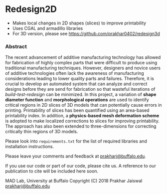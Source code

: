 # Redesign2D
- Makes local changes in 2D shapes (slices) to improve printability
- Uses CGAL and armadillo libraries
- For 3D version, please see <https://github.com/prakhar0402/redesign3d>

### Abstract
The recent advancement of additive manufacturing technology has allowed for fabrication of highly complex parts that were difficult to produce using traditional manufacturing techniques. However, designers and novice users of additive technologies often lack the awareness of manufacturing considerations leading to lower quality parts and failures. Therefore, it is crucial to develop an automated system that can analyze and correct designs before they are send for fabrication so that wasteful iterations of *build-test-redesign* can be minimized. In this project, a variation of **shape diameter function** and **morphological operations** are used to identify critical regions in 2D slices of 3D models that can potentially cause errors in printing. Printability of slices has been quantified using an area-based printability index. In addition, a **physics-based mesh deformation scheme** is adopted to make localized corrections to slices for improving printability. The approach has also been extended to three-dimensions for correcting critically thin regions of 3D models.

Please look into `requirements.txt` for the list of required libraries and installation instructions.

Please leave your comments and feedback at <prakharj@buffalo.edu>.

If you use our code or part of our code, please cite us.  A reference to our publication to cite will be included here soon.

MAD Lab, University at Buffalo
Copyright (C) 2018  Prakhar Jaiswal <prakharj@buffalo.edu>